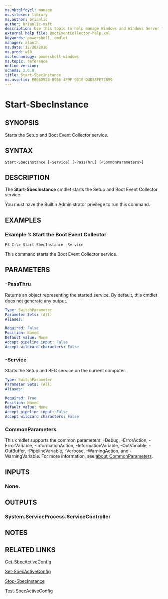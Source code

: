```yaml
---
ms.mktglfcycl: manage
ms.sitesec: library
ms.author: brianlic
author: brianlic-msft
description: Use this topic to help manage Windows and Windows Server technologies with Windows PowerShell.
external help file: BootEventCollector-help.xml
keywords: powershell, cmdlet
manager: alanth
ms.date: 12/20/2016
ms.prod: w10
ms.technology: powershell-windows
ms.topic: reference
online version: 
schema: 2.0.0
title: Start-SbecInstance
ms.assetid: E066D528-8956-4F9F-931E-D4D35FE72899
---
```


# Start-SbecInstance

## SYNOPSIS
Starts the Setup and Boot Event Collector service.

## SYNTAX

```
Start-SbecInstance [-Service] [-PassThru] [<CommonParameters>]
```

## DESCRIPTION
The **Start-SbecInstance** cmdlet starts the Setup and Boot Event Collector service.

You must have the Builtin Administrator privilege to run this command.

## EXAMPLES

### Example 1: Start the Boot Event Collector
```
PS C:\> Start-SbecInstance -Service
```

This command starts the Boot Event Collector service.

## PARAMETERS

### -PassThru
Returns an object representing the started service.
By default, this cmdlet does not generate any output.

```yaml
Type: SwitchParameter
Parameter Sets: (All)
Aliases: 

Required: False
Position: Named
Default value: None
Accept pipeline input: False
Accept wildcard characters: False
```

### -Service
Starts the Setup and BEC service on the current computer.

```yaml
Type: SwitchParameter
Parameter Sets: (All)
Aliases: 

Required: True
Position: Named
Default value: None
Accept pipeline input: False
Accept wildcard characters: False
```

### CommonParameters
This cmdlet supports the common parameters: -Debug, -ErrorAction, -ErrorVariable, -InformationAction, -InformationVariable, -OutVariable, -OutBuffer, -PipelineVariable, -Verbose, -WarningAction, and -WarningVariable. For more information, see [about_CommonParameters](http://go.microsoft.com/fwlink/?LinkID=113216).

## INPUTS

### None.

## OUTPUTS

### System.ServiceProcess.ServiceController

## NOTES

## RELATED LINKS

[Get-SbecActiveConfig](./Get-SbecActiveConfig.md)

[Set-SbecActiveConfig](./Set-SbecActiveConfig.md)

[Stop-SbecInstance](./Stop-SbecInstance.md)

[Test-SbecActiveConfig](./Test-SbecActiveConfig.md)

